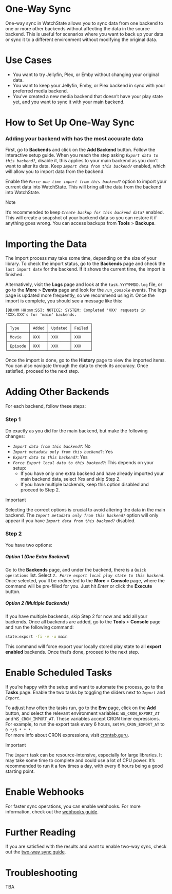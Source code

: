 # One-Way Sync

One-way sync in WatchState allows you to sync data from one backend to one or more other backends without affecting the
data in the source backend. This is useful for scenarios where you want to back up your data or sync it to a different
environment without modifying the original data.

# Use Cases

- You want to try Jellyfin, Plex, or Emby without changing your original data.
- You want to keep your Jellyfin, Emby, or Plex backend in sync with your preferred media backend.
- You’ve created a new media backend that doesn’t have your play state yet, and you want to sync it with your main
  backend.

# How to Set Up One-Way Sync

### Adding your backend with has the most accurate data

First, go to <!--i:fa-server--> **Backends** and click on the <!--i:fa-plus--> **Add Backend** button. Follow the
interactive setup guide. When you reach the step asking *`Export data to this backend?`*, disable it, this applies to
your main backend as you don’t want to alter its data. Keep *`Import data from this backend?`* enabled, which will allow
you to import data from the backend.

Enable the *`Force one time import from this backend?`* option to import your current data into WatchState. This will
bring all the data from the backend into WatchState.

> [!NOTE]
> It’s recommended to keep *`Create backup for this backend data?`* enabled. This will create a
> snapshot of your backend data so you can restore it if anything goes wrong. You can access
> backups from <!--i:fa-tools--> **Tools** > <!--i:fa-sd-card--> **Backups**.

# Importing the Data

The import process may take some time, depending on the size of your library. To check the import status, go to
the <!--i:fa-server--> **Backends** page and check the `last import date` for the backend. If it shows the current time,
the import is finished.

Alternatively, visit the <!--i:fa-globe--> **Logs** page and look at the `task.YYYYMMDD.log` file, or go to
the <!--i:fa-ellipsis-vertical--> **More** > <!--i:fa-calendar-alt--> **Events** page and look for the *`run_console`*
events. The logs page is updated more frequently, so we recommend using it. Once the import is complete, you should see
a message like this:

```text
[DD/MM HH:mm:SS]: NOTICE: SYSTEM: Completed 'XXX' requests in 'XXX.XXX's for 'main' backends.

┌─────────┬───────┬─────────┬────────┐
│ Type    │ Added │ Updated │ Failed │
├─────────┼───────┼─────────┼────────┤
│ Movie   │ XXX   │ XXX     │ XXX    │
├─────────┼───────┼─────────┼────────┤
│ Episode │ XXX   │ XXX     │ XXX    │
└─────────┴───────┴─────────┴────────┘
```

Once the import is done, go to the <!--i:fa-history--> **History** page to view the imported items. You can also
navigate through the data to check its accuracy. Once satisfied, proceed to the next step.

# Adding Other Backends

For each backend, follow these steps:

### Step 1

Do exactly as you did for the main backend, but make the following changes:

- *`Import data from this backend?`*: No
- *`Import metadata only from this backend?`*: Yes
- *`Export data to this backend?`*: Yes
- *`Force Export local data to this backend?`*: This depends on your setup:
    - If you have only one extra backend and have already imported your main backend data, select *Yes* and skip Step 2.
    - If you have multiple backends, keep this option disabled and proceed to Step 2.

> [!IMPORTANT]  
> Selecting the correct options is crucial to avoid altering the data in the main backend. The
> *`Import metadata only from this backend?`* option will only appear if you have *`Import data from this backend?`*
> disabled.

### Step 2

You have two options:

##### Option 1 (One Extra Backend)

Go to the <!--i:fa-server--> **Backends** page, and under the backend, there is a `Quick operations` list. Select
*`2. Force export local play state to this backend.`* Once selected, you'll be redirected to
the <!--i:fa-ellipsis-vertical--> **More** > <!--i:fa-terminal--> **Console** page, where the command will be pre-filled
for you. Just hit *Enter* or click the <!--i:fa-terminal--> **Execute** button.

##### Option 2 (Multiple Backends)

If you have multiple backends, skip Step 2 for now and add all your backends. Once all backends are added, go to
the <!--i:fa-tools--> **Tools** > <!--i:fa-terminal--> **Console** page and run the following command:

```bash
state:export -fi -v -u main
```

This command will force export your locally stored play state to all **export enabled** backends. Once that’s done,
proceed to the next step.

# Enable Scheduled Tasks

If you’re happy with the setup and want to automate the process, go to the <!--i:fa-tasks--> **Tasks** page. Enable the
two tasks by toggling the sliders next to *`Import`* and *`Export`*.

To adjust how often the tasks run, go to the <!--i:fa-cogs--> **Env** page, click on the <!--i:fa-plus--> **Add**
button, and select the relevant environment variables: `WS_CRON_EXPORT_AT` and `WS_CRON_IMPORT_AT`. These variables
accept CRON timer expressions. For example, to run the export task every 6 hours, set `WS_CRON_EXPORT_AT` to
`0 */6 * * *`.  
For more info about CRON expressions, visit [crontab.guru](https://crontab.guru/).

> [!IMPORTANT]  
> The `Import` task can be resource-intensive, especially for large libraries. It may take some time to complete and
> could use a lot of CPU power. It’s recommended to run it a few times a day, with every 6 hours being a good starting
> point.

# Enable Webhooks

For faster sync operations, you can enable webhooks. For more information, check out
the [webhooks guide](/guides/webhooks.md).

# Further Reading

If you are satisfied with the results and want to enable two-way sync, check out
the [two-way sync guide](/guides/two-way-sync.md).

# Troubleshooting

TBA
